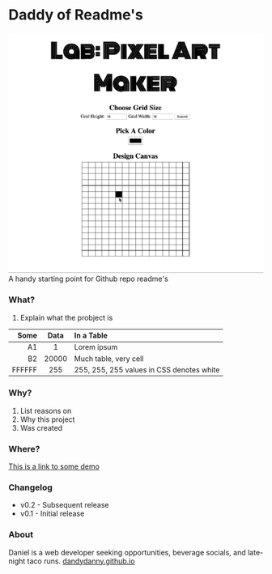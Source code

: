 # Daddy of Readme's
![image](https://github.com/dandydanny/daddyofreadme/blob/master/screenshot.gif)
A handy starting point for Github repo readme's

### What?
1. Explain what the probject is

| Some | Data | In a Table |
| ---: | :--: | :--------- |
| A1 | 1 | Lorem ipsum |
| B2 | 20000 | Much table, very cell |
| FFFFFF | 255 | 255, 255, 255 values in CSS denotes white |

### Why?
1. List reasons on
1. Why this project
1. Was created

### Where?
[This is a link to some demo](https://chrome.google.com/webstore/detail/dark-new-tab/mnjmegebbljjhpljjfjmkhgmokpmdbpo?hl=en-US&gl=US)

### Changelog
* v0.2 - Subsequent release
* v0.1 - Initial release

### About
Daniel is a web developer seeking opportunities, beverage socials, and late-night taco runs. [dandydanny.github.io](https://git.io/vxurG)
